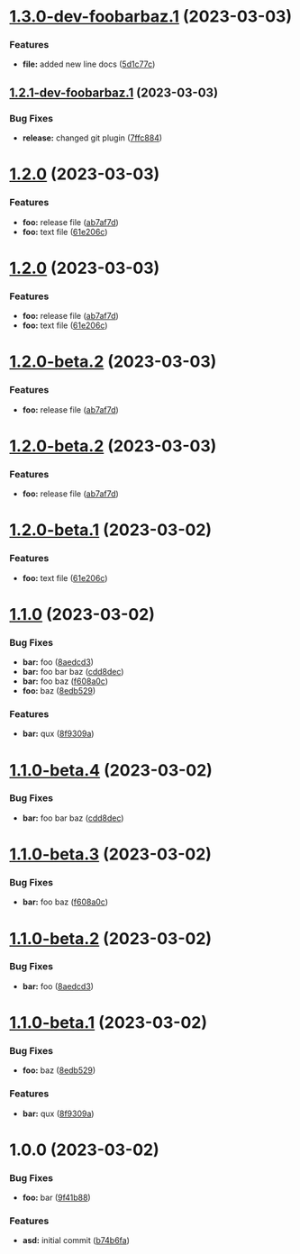 # [1.3.0-dev-foobarbaz.1](https://github.com/kijewskimateusz/semantic/compare/v1.2.1-dev-foobarbaz.1...v1.3.0-dev-foobarbaz.1) (2023-03-03)


### Features

* **file:** added new line docs ([5d1c77c](https://github.com/kijewskimateusz/semantic/commit/5d1c77c9d9ba681c1678e4a6a5d8773a7447c01b))

## [1.2.1-dev-foobarbaz.1](https://github.com/kijewskimateusz/semantic/compare/v1.2.0...v1.2.1-dev-foobarbaz.1) (2023-03-03)


### Bug Fixes

* **release:** changed git plugin ([7ffc884](https://github.com/kijewskimateusz/semantic/commit/7ffc884638591ab70a9d01c98782ffc8c57d0638))

# [1.2.0](https://github.com/kijewskimateusz/semantic/compare/v1.1.0...v1.2.0) (2023-03-03)


### Features

* **foo:** release file ([ab7af7d](https://github.com/kijewskimateusz/semantic/commit/ab7af7d8c3b8d7794bdaed479cf87eb26c283f90))
* **foo:** text file ([61e206c](https://github.com/kijewskimateusz/semantic/commit/61e206c0e42049fb36a52b288116aa5f0e7b608e))

# [1.2.0](https://github.com/kijewskimateusz/semantic/compare/v1.1.0...v1.2.0) (2023-03-03)


### Features

* **foo:** release file ([ab7af7d](https://github.com/kijewskimateusz/semantic/commit/ab7af7d8c3b8d7794bdaed479cf87eb26c283f90))
* **foo:** text file ([61e206c](https://github.com/kijewskimateusz/semantic/commit/61e206c0e42049fb36a52b288116aa5f0e7b608e))

# [1.2.0-beta.2](https://github.com/kijewskimateusz/semantic/compare/v1.2.0-beta.1...v1.2.0-beta.2) (2023-03-03)


### Features

* **foo:** release file ([ab7af7d](https://github.com/kijewskimateusz/semantic/commit/ab7af7d8c3b8d7794bdaed479cf87eb26c283f90))

# [1.2.0-beta.2](https://github.com/kijewskimateusz/semantic/compare/v1.2.0-beta.1...v1.2.0-beta.2) (2023-03-03)


### Features

* **foo:** release file ([ab7af7d](https://github.com/kijewskimateusz/semantic/commit/ab7af7d8c3b8d7794bdaed479cf87eb26c283f90))

# [1.2.0-beta.1](https://github.com/kijewskimateusz/semantic/compare/v1.1.0...v1.2.0-beta.1) (2023-03-02)


### Features

* **foo:** text file ([61e206c](https://github.com/kijewskimateusz/semantic/commit/61e206c0e42049fb36a52b288116aa5f0e7b608e))

# [1.1.0](https://github.com/kijewskimateusz/semantic/compare/v1.0.0...v1.1.0) (2023-03-02)


### Bug Fixes

* **bar:** foo ([8aedcd3](https://github.com/kijewskimateusz/semantic/commit/8aedcd39d3e18b3d0eae808c45068e93230cf4ad))
* **bar:** foo bar baz ([cdd8dec](https://github.com/kijewskimateusz/semantic/commit/cdd8decd67d20def74dcf3f1eeecf0493dc67390))
* **bar:** foo baz ([f608a0c](https://github.com/kijewskimateusz/semantic/commit/f608a0cf630389f2a9eb9e4eefec81ddee1eb8f4))
* **foo:** baz ([8edb529](https://github.com/kijewskimateusz/semantic/commit/8edb5299fe27632a5703f20d15919f3f152e57cb))


### Features

* **bar:** qux ([8f9309a](https://github.com/kijewskimateusz/semantic/commit/8f9309a6cf5ba81d6349e62e096696852279e6eb))

# [1.1.0-beta.4](https://github.com/kijewskimateusz/semantic/compare/v1.1.0-beta.3...v1.1.0-beta.4) (2023-03-02)


### Bug Fixes

* **bar:** foo bar baz ([cdd8dec](https://github.com/kijewskimateusz/semantic/commit/cdd8decd67d20def74dcf3f1eeecf0493dc67390))

# [1.1.0-beta.3](https://github.com/kijewskimateusz/semantic/compare/v1.1.0-beta.2...v1.1.0-beta.3) (2023-03-02)


### Bug Fixes

* **bar:** foo baz ([f608a0c](https://github.com/kijewskimateusz/semantic/commit/f608a0cf630389f2a9eb9e4eefec81ddee1eb8f4))

# [1.1.0-beta.2](https://github.com/kijewskimateusz/semantic/compare/v1.1.0-beta.1...v1.1.0-beta.2) (2023-03-02)


### Bug Fixes

* **bar:** foo ([8aedcd3](https://github.com/kijewskimateusz/semantic/commit/8aedcd39d3e18b3d0eae808c45068e93230cf4ad))

# [1.1.0-beta.1](https://github.com/kijewskimateusz/semantic/compare/v1.0.0...v1.1.0-beta.1) (2023-03-02)


### Bug Fixes

* **foo:** baz ([8edb529](https://github.com/kijewskimateusz/semantic/commit/8edb5299fe27632a5703f20d15919f3f152e57cb))


### Features

* **bar:** qux ([8f9309a](https://github.com/kijewskimateusz/semantic/commit/8f9309a6cf5ba81d6349e62e096696852279e6eb))

# 1.0.0 (2023-03-02)


### Bug Fixes

* **foo:** bar ([9f41b88](https://github.com/kijewskimateusz/semantic/commit/9f41b8850afa85c545d20f206b5c100a4fbc1fe1))


### Features

* **asd:** initial commit ([b74b6fa](https://github.com/kijewskimateusz/semantic/commit/b74b6fa388575f06af5069b96df4d43bd31ce575))
